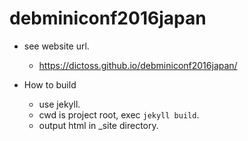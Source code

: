 # debminiconf2016japan

- see website url.

  - https://dictoss.github.io/debminiconf2016japan/

- How to build

  - use jekyll. 
  - cwd is project root, exec `jekyll build`.
  - output html in _site directory.
